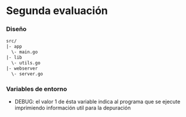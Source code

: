 # Segunda evaluación

### Diseño
```txt
src/
|- app
  \- main.go
|- lib
  \- utils.go
|- webserver
  \- server.go
```

### Variables de entorno
- DEBUG: el valor 1 de ésta variable indica al programa que se ejecute imprimiendo información util para la depuración
